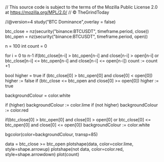 // This source code is subject to the terms of the Mozilla Public License 2.0 at https://mozilla.org/MPL/2.0/
// © TheGrindToday

//@version=4
study("BTC Dominance",overlay = false)

btc_close = nz(security("binance:BTCUSDT", timeframe.period, close))
btc_open = nz(security("binance:BTCUSDT", timeframe.period, open))

n = 100
int count = 0

for i = 0 to n-1
    if(btc_close[n-i] > btc_open[n-i] and close[n-i] > open[n-i] or btc_close[n-i] <= btc_open[n-i] and close[n-i] <= open[n-i])
        count := count +1

bool higher = true
if (btc_close[0] > btc_open[0] and close[0] < open[0])
    higher := false
if (btc_close <= btc_open and close[0] >= open[0])
    higher := true

backgroundColour = color.white

if (higher)
    backgroundColour := color.lime
if (not higher)
    backgroundColour := color.red

if(btc_close[0] > btc_open[0] and close[0] > open[0] or btc_close[0] <= btc_open[0] and close[0] <= open[0])
    backgroundColour := color.white

bgcolor(color=backgroundColour, transp=85)

data = btc_close >= btc_open
plotshape(data, color=color.lime, style=shape.arrowup)
plotshape(not data, color=color.red, style=shape.arrowdown)
plot(count)



